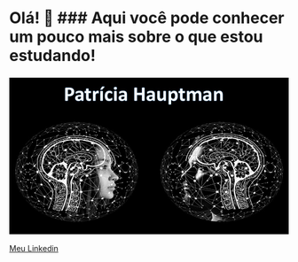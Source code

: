 # **Olá!** 👋 ### Aqui você pode conhecer um pouco mais sobre o que estou estudando!
###
![GitHub_Logo](IMG-20220119-WA0000.jpg)

[Meu Linkedin](https://www.linkedin.com/in/patricia-hauptman-a35b61122/)
